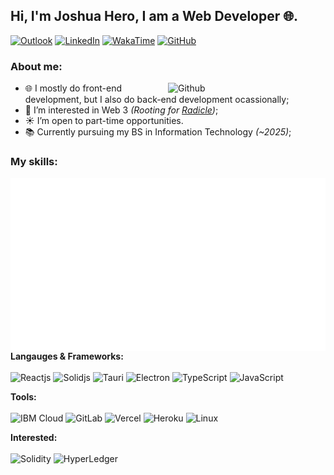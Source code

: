 <!--
  Attribution: https://github.com/onimur/onimur
-->

## Hi, I'm Joshua Hero, I am a Web Developer 🌐.

[![Outlook](https://img.shields.io/badge/-Outlook-0078D4?style=for-the-badge&logo=Microsoft-Outlook&logoColor=white)](mailto:jhdcrux@outlook.com)
[![LinkedIn](https://img.shields.io/badge/-LinkedIn-blue?style=for-the-badge&logo=Linkedin&logoColor=white)](https://www.linkedin.com/in/jhdcruz/)
[![WakaTime](https://img.shields.io/badge/-Wakatime-fff?style=for-the-badge&logo=Wakatime&logoColor=black)](https://wakatime.com/@jhdcruz)
[![GitHub](https://img.shields.io/badge/-Github-000?style=for-the-badge&logo=Github&logoColor=white)](https://github.com/jhdcruz)


### About me:

<img width="50%" align="right" alt="Github" src="https://raw.githubusercontent.com/onimur/.github/master/.resources/git-header.svg" />

- 🌐 I mostly do front-end development, but I also do back-end development ocassionally;
- 🌱 I’m interested in Web 3 _(Rooting for [Radicle](https://radicle.xyz))_;
- ☀️ I’m open to part-time opportunities.
- 📚 Currently pursuing my BS in Information Technology _(~2025)_;

### My skills:

<p>
  <!-- Metrics -->
  <img align="right" alt="Jhdcruz's github stats" src="./github-metrics.svg" />

  <!-- Skills -->
  **Langauges & Frameworks:**
  <br /><br />
  <img width="5%" src="https://www.vectorlogo.zone/logos/reactjs/reactjs-icon.svg" title="Reactjs">
  <img width="5%" src="https://upload.vectorlogo.zone/logos/solidjs/images/d514fbf4-e50a-4efa-933b-061bded05cd5.svg" title="Solidjs">
  <img width="5%" src="https://raw.githubusercontent.com/bestofjs/bestofjs-webui/6a27f1be5327f2a7da21e393b12fea5b9160237f/public/logos/tauri.svg" title="Tauri">
  <img width="5%" src="https://www.vectorlogo.zone/logos/electronjs/electronjs-icon.svg" title="Electron">
  <img width="5%" src="https://www.vectorlogo.zone/logos/typescriptlang/typescriptlang-icon.svg" title="TypeScript">
  <img width="5%" src="https://upload.vectorlogo.zone/logos/javascript/images/239ec8a4-163e-4792-83b6-3f6d96911757.svg" title="JavaScript">

  **Tools:**
  <br /><br />
  <img width="5%" src="https://www.vectorlogo.zone/logos/ibm_cloud/ibm_cloud-icon.svg" title="IBM Cloud">
  <img width="5%" src="https://www.vectorlogo.zone/logos/gitlab/gitlab-icon.svg" title="GitLab">
  <img width="5%" src="https://www.vectorlogo.zone/logos/zeit/zeit-icon.svg" title="Vercel">
  <img width="5%" src="https://www.vectorlogo.zone/logos/heroku/heroku-icon.svg" title="Heroku">
  <img width="5%" src="https://www.vectorlogo.zone/logos/linux/linux-icon.svg" title="Linux">
  
  **Interested:**
  <br /><br />
  <img width="4%" src="https://upload.wikimedia.org/wikipedia/commons/thumb/9/98/Solidity_logo.svg/386px-Solidity_logo.svg.png" title="Solidity">
  <img width="6%" src="https://www.vectorlogo.zone/logos/hyperledger/hyperledger-icon.svg" title="HyperLedger">
</p>
